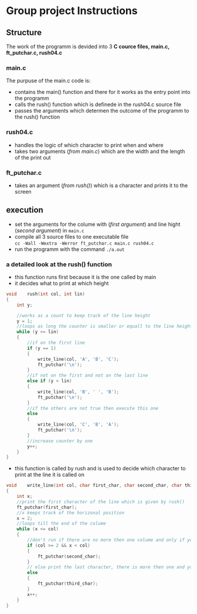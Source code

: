 # Group project Instructions

## Structure
The work of the programm is devided into 3 **C cource files, main.c, ft_putchar.c, rush04.c**
### main.c
The purpuse of the main.c code is:
- contains the main() function and there for it works as the entry point into the programm
- calls the rush() function which is definede in the rush04.c source file
- passes the arguments which determen the outcome of the programm to the rush() function
### rush04.c
- handles the logic of which character to print when and where
- takes two arguments (*from main.c*) which are the width and the length of the print out

### ft_putchar.c
- takes an argument (*from rush()*) which is a character and prints it to the screen

## execution
- set the arguments for the colume with (*first argument*) and line hight (*second argument*) in `main.c`
- compile all 3 source files to one executable file  
`cc -Wall -Wextra -Werror ft_putchar.c main.c rush04.c`
- run the programm with the command
`./a.out`

### a detailed look at the rush() function
- this function runs first because it is the one called by main
- it decides what to print at which height
```c
void	rush(int col, int lin)
{
	int	y;

    //works as a count to keep track of the line height
	y = 1;
    //loops as long the counter is smaller or equall to the line height
	while (y <= lin)
	{
        //if on the first line
		if (y == 1)
		{
			write_line(col, 'A', 'B', 'C');
			ft_putchar('\n');
		}
        //if not on the first and not on the last line
		else if (y < lin)
		{
			write_line(col, 'B', ' ', 'B');
			ft_putchar('\n');
		}
        //if the others are not true then execute this one
		else
		{
			write_line(col, 'C', 'B', 'A');
			ft_putchar('\n');
		}
        //increase counter by one
		y++;
	}
}
```
- this function is called by rush and is used to decide which character to print at the line it is called on
```c
void	write_line(int col, char first_char, char second_char, char third_char)
{
	int	x;
    //print the first character of the line which is given by rush()
	ft_putchar(first_char);
    //x keeps track of the horizonal position
	x = 2;
    //loops till the end of the colume
	while (x <= col)
	{
        //don't run if there are no more then one colume and only if you are not on the last colume
		if (col >= 2 && x < col)
		{
			ft_putchar(second_char);
		}
        // else print the last character, there is more then one and you are at the end
		else
		{	
			ft_putchar(third_char);
		}
		x++;
	}
}
```

